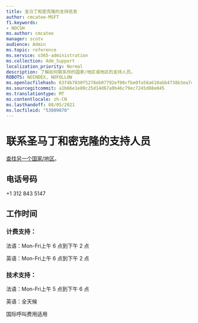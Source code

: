 ```yaml
---
title: 圣马丁和密克隆的支持信息
author: cmcatee-MSFT
f1.keywords:
- NOCSH
ms.author: cmcatee
manager: scotv
audience: Admin
ms.topic: reference
ms.service: o365-administration
ms.collection: Adm_Support
localization_priority: Normal
description: 了解如何联系你的国家/地区或地区的支持人员。
ROBOTS: NOINDEX, NOFOLLOW
ms.openlocfilehash: 63f4b7030f5278eb07792ef08cfbe0fa58a610abb4738b3ea7c2f1763939b0fc
ms.sourcegitcommit: a1b66e1e80c25d14d67a9b46c79ec7245d88e045
ms.translationtype: MT
ms.contentlocale: zh-CN
ms.lasthandoff: 08/05/2021
ms.locfileid: "53809870"
---
```

# <a name="contact-support-for-saint-pierre-and-miquelon"></a>联系圣马丁和密克隆的支持人员

[查找另一个国家/地区](../../business-video/get-help-support.md)。

## <a name="phone-number"></a>电话号码
+1 312 843 5147

## <a name="hours"></a>工作时间
### <a name="billing-support"></a>计费支持：

法语：Mon-Fri上午 6 点到下午 2 点

英语：Mon-Fri上午 6 点到下午 2 点

### <a name="technical-support"></a>技术支持：

法语：Mon-Fri上午 5 点到下午 6 点

英语：全天候

国际呼叫费用适用
